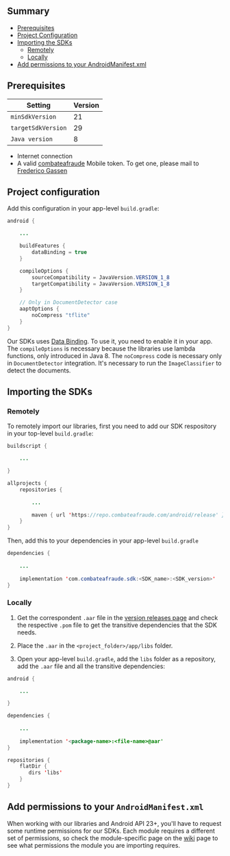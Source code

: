 ## Summary

* [Prerequisites](#prerequisites)
* [Project Configuration](#project-configuration)
* [Importing the SDKs](#importing-the-sdks)
    * [Remotely](#remotely)
    * [Locally](#locally)
* [Add permissions to your AndroidManifest.xml](#add-permissions-to-your-androidmanifestxml)

## Prerequisites

| Setting            | Version |
|--------------------|---------|
| `minSdkVersion`    | 21      |
| `targetSdkVersion` | 29      |
| `Java version`     | 8       |

* Internet connection
* A valid [combateafraude](https://combateafraude.com) Mobile token. To get one, please mail to [Frederico Gassen](mailto:frederico.gassen@combateafraude.com)

## Project configuration

Add this configuration in your app-level `build.gradle`:

``` java
android {

    ...

    buildFeatures {
        dataBinding = true
    }

    compileOptions {
        sourceCompatibility = JavaVersion.VERSION_1_8
        targetCompatibility = JavaVersion.VERSION_1_8
    }

    // Only in DocumentDetector case
    aaptOptions {
        noCompress "tflite"
    }
}
```

Our SDKs uses [Data Binding](https://developer.android.com/topic/libraries/data-binding). To use it, you need to enable it in your app. The `compileOptions` is necessary because the libraries use lambda functions, only introduced in Java 8. The `noCompress` code is necessary only in `DocumentDetector` integration. It's necessary to run the `ImageClassifier` to detect the documents.

## Importing the SDKs

### Remotely

To remotely import our libraries, first you need to add our SDK respository in your top-level `build.gradle`:

``` java
buildscript {

    ...

}

allprojects {
    repositories {
        
        ...

        maven { url 'https://repo.combateafraude.com/android/release' }
    }
}
```

Then, add this to your dependencies in your app-level `build.gradle`

``` java
dependencies {
    
    ...
    
    implementation 'com.combateafraude.sdk:<SDK_name>:<SDK_version>'
}
```

### Locally

1. Get the correspondent `.aar` file in the [version releases page](https://github.com/combateafraude/Android/tree/android-releases/com/combateafraude/sdk) and check the respective `.pom` file to get the transitive dependencies that the SDK needs.

2. Place the `.aar` in the `<project_folder>/app/libs` folder.

3. Open your app-level `build.gradle`, add the `libs` folder as a repository, add the `.aar` file and all the transitive dependencies:

``` java
android {

    ...

}

dependencies {
    
    ...
    
    implementation '<package-name>:<file-name>@aar'
}

repositories {
    flatDir {
       dirs 'libs'
    }
}
```

## Add permissions to your `AndroidManifest.xml`

When working with our libraries and Android API 23+, you'll have to request some runtime permissions for our SDKs. Each module requires a different set of permissions, so check the module-specific page on the [wiki](.) page to see what permissions the module you are importing requires.